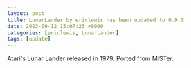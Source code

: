 ```yaml
---
layout: post
title: LunarLander by ericlewis has been updated to 0.9.0
date: 2023-09-12 15:07:23 +0000
categories: [ericlewis, LunarLander]
tags: [update]
---
```

Atari's Lunar Lander released in 1979. Ported from MiSTer.
